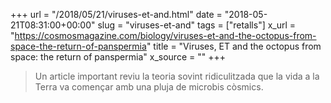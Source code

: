 +++
url = "/2018/05/21/viruses-et-and.html"
date = "2018-05-21T08:31:00+00:00"
slug = "viruses-et-and"
tags = ["retalls"]
x_url = "https://cosmosmagazine.com/biology/viruses-et-and-the-octopus-from-space-the-return-of-panspermia"
title = "Viruses, ET and the octopus from space: the return of panspermia"
x_source = ""
+++


> Un article important reviu la teoria sovint ridiculitzada que la vida a la Terra va començar amb una pluja de microbis còsmics.

